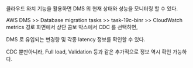 클라우드 와치 기능을 활용하면 DMS 의 현재 상태와 성능을 모니터링 할 수 있다.

AWS DMS >> Database migration tasks >> task-19c-binr >> CloudWatch metrics 경로 화면에서 상단 콤보 박스에서 CDC 를 선택하면,

DMS 로 유입되는 변경량 및 각종 latency 정보를 확인할 수 있다. 

CDC 뿐만아니라, Full load, Validation 등과 같은 추가적으로 정보 역시 확인 가능하다. 






